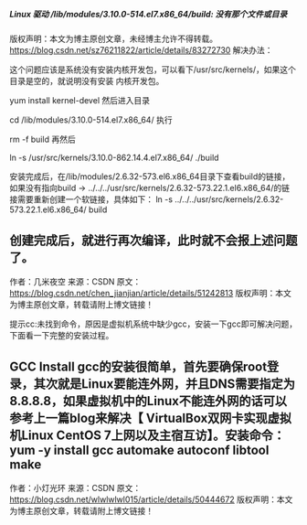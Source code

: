 ##### Linux 驱动 /lib/modules/3.10.0-514.el7.x86_64/build: 没有那个文件或目录

 版权声明：本文为博主原创文章，未经博主允许不得转载。	https://blog.csdn.net/sz76211822/article/details/83272730
解决办法：

这个问题应该是系统没有安装内核开发包，可以看下/usr/src/kernels/，如果这个目录是空的，就说明没有安装 内核开发包。

yum install kernel-devel
然后进入目录

cd /lib/modules/3.10.0-514.el7.x86_64/
执行

rm -f build
再然后

ln -s /usr/src/kernels/3.10.0-862.14.4.el7.x86_64/ ./build

安装完成后，在/lib/modules/2.6.32-573.el6.x86_64目录下查看build的链接，如果没有指向build -> ../../../usr/src/kernels/2.6.32-573.22.1.el6.x86_64/的链接需要重新创建一个软链接，具体如下：
ln -s ../../../usr/src/kernels/2.6.32-573.22.1.el6.x86_64/ build

创建完成后，就进行再次编译，此时就不会报上述问题了。
---------------------
作者：几米夜空
来源：CSDN
原文：https://blog.csdn.net/chen_jianjian/article/details/51242813
版权声明：本文为博主原创文章，转载请附上博文链接！



提示cc:未找到命令，原因是虚拟机系统中缺少gcc，安装一下gcc即可解决问题，下面看一下完整的安装过程。

GCC Install
gcc的安装很简单，首先要确保root登录，其次就是Linux要能连外网，并且DNS需要指定为8.8.8.8，如果虚拟机中的Linux不能连外网的话可以参考上一篇blog来解决【 VirtualBox双网卡实现虚拟机Linux CentOS 7上网以及主宿互访】。安装命令：yum -y install gcc automake autoconf libtool make 
---------------------
作者：小灯光环
来源：CSDN
原文：https://blog.csdn.net/wlwlwlwl015/article/details/50444672
版权声明：本文为博主原创文章，转载请附上博文链接！
